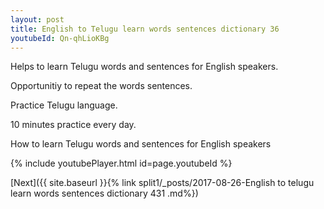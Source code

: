 ```yaml
---
layout: post
title: English to Telugu learn words sentences dictionary 36 
youtubeId: Qn-qhLioKBg
---
```

 
 
Helps to learn Telugu words and sentences for English speakers.

Opportunitiy to repeat the words sentences. 

Practice Telugu language. 
 
10 minutes practice every day. 
 
How to learn Telugu words and sentences for English speakers 
 
{% include youtubePlayer.html id=page.youtubeId %}
 
 
[Next]({{ site.baseurl }}{% link  split1/_posts/2017-08-26-English to telugu learn words sentences dictionary 431 .md%})
 
